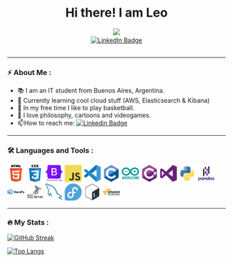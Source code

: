 <div align="center">
<h1>Hi there! I am Leo</h1>
</div>

<div id="header" align="center">
  <img src="https://i1.sndcdn.com/artworks-0TyOM4SLmc7EFSDi-vnoNOA-t500x500.jpg" width="20%">
</div>

<div id="badges" align="center">
  <a href="https://www.linkedin.com/in/leonelgodoy495/" target="_blank">
    <img src="https://img.shields.io/badge/LinkedIn-blue?style=for-the-badge&logo=linkedin&logoColor=white" alt="LinkedIn Badge"/>
  </a>
  <br>
  <img src="https://komarev.com/ghpvc/?username=aka-leonel&style=flat-square&color=blue" alt=""/>
</div>

---

### :zap: About Me :
- 📚 I am an IT student from Buenos Aires, Argentina. 
- :telescope: Currently learning cool cloud stuff (AWS, Elasticsearch & Kibana)
- 🏀 In my free time I like to play basketball.
- 🖤 I love philosophy, cartoons and videogames.
- :mailbox:How to reach me: [![Linkedin Badge](https://img.shields.io/badge/-Leonel-blue?style=flat&logo=Linkedin&logoColor=white)](https://www.linkedin.com/in/leonelgodoy495/)

---
### :hammer_and_wrench: Languages and Tools :
<div>  
  <img src="https://github.com/devicons/devicon/blob/master/icons/html5/html5-original-wordmark.svg" alt ="HTML5" width="40"/>
  <img src="https://github.com/devicons/devicon/blob/master/icons/css3/css3-original-wordmark.svg" alt="CSS3" width="40" />
  <img src="https://github.com/devicons/devicon/blob/master/icons/bootstrap/bootstrap-original-wordmark.svg" alt="Bootstrap 5" width="40" />
  <img src="https://github.com/devicons/devicon/blob/master/icons/javascript/javascript-original.svg" alt="JavaScript" width="40" />
  <img src="https://github.com/devicons/devicon/blob/master/icons/vscode/vscode-original.svg" alt="Visual Studio Code" width="40" />
  
  <img src="https://github.com/devicons/devicon/blob/master/icons/c/c-original.svg" alt="C programming language" width="40" />
  <img src="https://github.com/devicons/devicon/blob/master/icons/arduino/arduino-original-wordmark.svg" alt="Arduino" width="40" />
  
  <img src="https://github.com/devicons/devicon/blob/master/icons/csharp/csharp-original.svg" alt="C sharp" width="40" />
  <img src="https://github.com/devicons/devicon/blob/master/icons/visualstudio/visualstudio-plain.svg" alt="Visual Studio" width="40" />
  
  <img src="https://github.com/devicons/devicon/blob/master/icons/python/python-original.svg" alt="Python" width="40" />  
  <img src="https://github.com/devicons/devicon/blob/master/icons/pandas/pandas-original-wordmark.svg" alt="Pandas" width="40" />
  <img src="https://github.com/devicons/devicon/blob/master/icons/numpy/numpy-original-wordmark.svg" alt="NumPy" width="40" />
  
  <img src="https://github.com/devicons/devicon/blob/master/icons/microsoftsqlserver/microsoftsqlserver-plain-wordmark.svg" alt="Microsoft SQL Server" width="40" />
  <img src="https://github.com/devicons/devicon/blob/master/icons/mysql/mysql-original.svg" alt="MySQL Workbench" width="40" />
  
  <img src="https://github.com/devicons/devicon/blob/master/icons/fedora/fedora-plain.svg" alt="Fedora OS" width="40" />   
  
  <img src="https://github.com/devicons/devicon/blob/master/icons/bash/bash-original.svg" alt="Bash" width="40" />
  
  <img src="https://github.com/devicons/devicon/blob/master/icons/amazonwebservices/amazonwebservices-original-wordmark.svg" alt="AWS" width="40" />  
</div>

---

### :fire: My Stats :
[![GitHub Streak](http://github-readme-streak-stats.herokuapp.com?user=aka-leonel&theme=midnight-purple&hide_border=true&date_format=M%20j%5B%2C%20Y%5D)](https://git.io/streak-stats)

[![Top Langs](https://github-readme-stats.vercel.app/api/top-langs/?username=aka-leonel&layout=compact&theme=midnight-purple)](https://github.com/anuraghazra/github-readme-stats)


